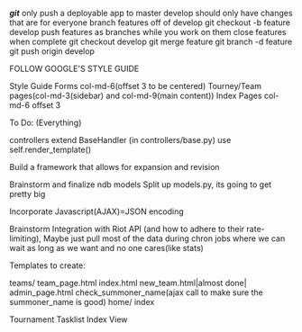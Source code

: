 
***git***
    only push a deployable app to master
    develop should only have changes that are for everyone
    branch features off of develop
        git checkout -b feature develop
    push features as branches while you work on them
    close features when complete
        git checkout develop
        git merge feature
        git branch -d feature
        git push origin develop

FOLLOW GOOGLE'S STYLE GUIDE

Style Guide
Forms col-md-6(offset 3 to be centered)
Tourney/Team pages(col-md-3(sidebar) and col-md-9(main content))
Index Pages col-md-6 offset 3

To Do:
(Everything)


controllers extend BaseHandler (in controllers/base.py)
    use self.render_template()

Build a framework that allows for expansion and revision

Brainstorm and finalize ndb models
	Split up models.py, its going to get pretty big

Incorporate Javascript(AJAX)=JSON encoding

Brainstorm Integration with Riot API
	(and how to adhere to their rate-limiting), Maybe just pull most of the data during chron jobs where we can wait as long as we want and no one cares(like stats)



Templates to create:

teams/
    team_page.html
    index.html
    new_team.html|almost done|
    admin_page.html
    check_summoner_name(ajax call to make sure the summoner_name is good)
home/
	index

Tournament Tasklist
Index
View
